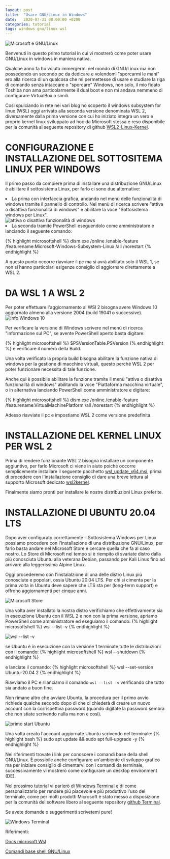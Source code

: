 ```yaml
---
layout: post
title:  "Usare GNU/Linux in Windows"
date:   2020-07-31 08:00:00 +0200
categories: tutorial
tags: windows gnu/linux wsl
---
```

<div class="contenuto-centrato">
<img src="/assets/tutorial/tutorial1/top.svg" alt="Microsoft e GNU/Linux" class="img-centrata" oncontextmenu="return false;" /> </div>

Benvenuti in questo primo tutorial in cui vi mostrerò come poter usare GNU/Linux in windows in maniera nativa.

Qualche anno fa ho voluto immergermi nel mondo di GNU/Linux ma non possedendo un secondo pc da dedicare e volendomi "sporcarmi le mani" ero alla ricerca di un qualcosa che mi permettesse di usare e studiare la riga di comando senza intaccare o "sporcare" Windows, non solo, il mio fidato Toshiba non ama particolarmente il dual boot e non mi andava nemmeno di configurare VirtualBox o simili.

Così spulciando in rete nei vari blog ho scoperto il windows subsystem for linux (WSL) oggi arrivato alla seconda versione denominata WSL 2, diversamente dalla prima versione con cui ho iniziato integra un vero e proprio kernel linux sviluppato ad hoc da Microsoft stessa e reso disponibile per la comunità al seguente repository di github [WSL2-Linux-Kernel].

<h1>CONFIGURAZIONE E INSTALLAZIONE DEL SOTTOSITEMA LINUX PER WINDOWS</h1>

Il primo passo da compiere prima di installare una distribuzione GNU/Linux è abilitare il sottosistema Linux, per farlo ci sono due alternative:

<li>La prima con interfaccia grafica, andando nel menù delle funzionalità di windows tramite il pannello di controllo. Nel menù di ricerca scrivere "attiva o disattiva funzionalità di windows" e abilitare la voce "Sottosistema windows per Linux".</li>

<img src="/assets/tutorial/tutorial1/abilitarewsl.png" alt="attiva o disattiva funzionalità di windows" class="img-post"/>

<li> La seconda tramite PowerShell eseguendolo come amministratore e lanciando il seguente comando:

{% highlight microsoftshell %}
dism.exe /online /enable-feature /featurename:Microsoft-Windows-Subsystem-Linux /all /norestart
{% endhighlight %}
</li>

A questo punto occorre riavviare il pc ma si avrà abilitato solo il WSL 1, se non si hanno particolari esigenze consiglio di aggiornare direttamente a WSL 2.

<h1>DA WSL 1 A WSL 2</h1>
Per poter effettuare l'aggiornamento al WSl 2 bisogna avere Windows 10 aggiornato almeno alla versione 2004 (build 19041 o successive).

<img src="/assets/tutorial/tutorial1/infowindows10.png" alt="info Windows 10" class="img-post"/>

Per verificare la versione di Windows scrivere nel menù di ricerca "informazione sul PC", se avente PowerShell aperto basta digitare:

{% highlight microsoftshell %}
$PSVersionTable.PSVersion
{% endhighlight %} e verificare il numero della Build.

Una volta verificato la propria build bisogna abilitare la funzione nativa di windows per la gestione di macchine virtuali, questo perché WSL 2 per poter funzionare necessita di tale funzione.

Anche qui è possibile abilitare la funzione tramite il menù "attiva o disattiva funzionalità di windows" abilitando la voce "Piattaforma macchina virtuale", o in alternativa lanciando PowerShell come amministratore e digitare:

{% highlight microsoftshell %}
dism.exe /online /enable-feature /featurename:VirtualMachinePlatform /all /norestart
{% endhighlight %}

Adesso riavviate il pc e impostiamo WSL 2 come versione predefinita.

<h1>INSTALLAZIONE DEL KERNEL LINUX PER WSL 2</h1>

Prima di rendere funzionante WSL 2 bisogna installare un componente aggiuntivo, per farlo Microsoft ci viene in aiuto poiché occorre semplicemente installare il seguente pacchetto [wsl_update_x64.msi], prima di procedere con l'installazione consiglio di dare una breve lettura al supporto Microsoft dedicato [wsl2kernel].

Finalmente siamo pronti per installare le nostre distribuzioni Linux preferite.

<h1> INSTALLAZIONE DI UBUNTU 20.04 LTS </h1>

Dopo aver configurato correttamente il Sottosistema Windows per Linux possiamo procedere con l'installazione di una distribuzione GNU/Linux, per farlo basta andare nel Microsoft Store e cercare quella che fa al caso nostro.
Lo Store di Microsoft nel tempo si è riempito di svariate distro dalla più conosciuta Ubuntu alla veterana Debian, passando per Kali Linux fino ad arrivare alla leggerissima Alpine Linux.

Oggi procederemo con l'instalalzione di una delle distro Linux più conosciute e popolari, ossia Ubuntu 20.04 LTS. Per chi si cimenta per la prima volta in Ubuntu deve sapere che LTS sta per (long-term support) e offrono aggiornamenti per cinque anni.

<img src="/assets/tutorial/tutorial1/Ubuntu20_04.png" alt="Microsoft Store" class="img-post"/>

Una volta aver installato la nostra distro verifichiamo che effettivamente sia in esecuzione Ubuntu con il WSL 2 e non con la prima versione, apriamo PowerShell come amministratore ed eseguiamo il comando:
{% highlight microsoftshell %}
wsl --list -v
{% endhighlight %}

<img src="/assets/tutorial/tutorial1/wsl_list.png" alt="wsl --list -v" class="img-post"/>

se Ubuntu è in esecuzione con la versione 1 terminate tutte le distribuzioni con il comando:
{% highlight microsoftshell %}
wsl --shutdown
{% endhighlight %}

e lanciate il comando:
{% highlight microsoftshell %}
wsl --set-version Ubuntu-20.04 2
{% endhighlight %}

Riavviamo il PC e rilanciamo il comando `wsl --list -v` verificando che tutto sia andato a buon fine.

Non rimane altro che avviare Ubuntu, la procedura per il primo avvio richiede qualche secondo dopo di che ci chiederà di creare un nuovo account con la corrispettiva password (quando digitate la password sembra che non stiate scrivendo nulla ma non è così).

<img src="/assets/tutorial/tutorial1/Ubuntu_primoavvio.png" alt="primo start Ubuntu" class="img-post"/>

Una volta creato l'account aggiornate Ubuntu scrivendo nel terminale:
{% highlight bash %}
sudo apt update && sudo apt full-upgrade -y
{% endhighlight %}

Nei riferimenti trovate i link per conoscere i comandi base della shell GNU/Linux.
È possibile anche configurare un'ambiente di sviluppo grafico ma per iniziare consiglio di cimentarvi con i comandi da terminale, successivamente vi mostrerò come configurare un desktop environment (DE).

Nel prossimo tutorial vi parlerò di [Windows Terminal] e di come personalizzarlo per rendere più piacevole e più produttivo l'uso del terminale, come per molti prodotti Microsoft è stato messo a disposizione per la comunità del software libero al seguente repository [github Terminal].

Se avete domande o suggerimenti scrivetemi pure!

<img src="/assets/tutorial/tutorial1/neofetch.png" alt="Windows Terminal" class="img-post"/>




Riferimenti:

[Docs microsoft Wsl]

[Comandi base shell GNU/Linux]


[Comandi base shell GNU/Linux]: https://wiki.ubuntu-it.org/AmministrazioneSistema/ComandiBase

[Windows Terminal]: https://www.microsoft.com/store/productId/9N0DX20HK701

[github Terminal]: https://github.com/microsoft/terminal

[Docs microsoft Wsl]: https://docs.microsoft.com/it-it/windows/wsl/

[wsl2kernel]: https://aka.ms/wsl2kernel

[wsl_update_x64.msi]: https://wslstorestorage.blob.core.windows.net/wslblob/wsl_update_x64.msi

[WSL2-Linux-Kernel]: https://github.com/microsoft/WSL2-Linux-Kernel

